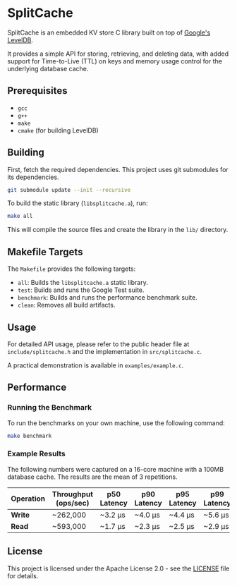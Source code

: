 # SplitCache

SplitCache is an embedded KV store C library built on top of [Google's LevelDB](https://github.com/google/leveldb).

It provides a simple API for storing, retrieving, and deleting data, with added support for Time-to-Live (TTL)
on keys and memory usage control for the underlying database cache.

## Prerequisites

- `gcc`
- `g++`
- `make`
- `cmake` (for building LevelDB)

## Building

First, fetch the required dependencies. This project uses git submodules for its dependencies.

```bash
git submodule update --init --recursive
```

To build the static library (`libsplitcache.a`), run:

```bash
make all
```

This will compile the source files and create the library in the `lib/` directory.

## Makefile Targets

The `Makefile` provides the following targets:

- `all`: Builds the `libsplitcache.a` static library.
- `test`: Builds and runs the Google Test suite.
- `benchmark`: Builds and runs the performance benchmark suite.
- `clean`: Removes all build artifacts.

## Usage

For detailed API usage, please refer to the public header file at `include/splitcache.h` and the implementation in `src/splitcache.c`.

A practical demonstration is available in `examples/example.c`.

## Performance

### Running the Benchmark

To run the benchmarks on your own machine, use the following command:

```bash
make benchmark
```

### Example Results

The following numbers were captured on a 16-core machine with a 100MB database cache. The results are the mean of 3 repetitions.

| Operation | Throughput (ops/sec) | p50 Latency | p90 Latency | p95 Latency | p99 Latency |
|-----------|------------------------|-------------|-------------|-------------|-------------|
| **Write** | ~262,000               | ~3.2 µs     | ~4.0 µs     | ~4.4 µs     | ~5.6 µs     |
| **Read**  | ~593,000               | ~1.7 µs     | ~2.3 µs     | ~2.5 µs     | ~2.9 µs     |

## License

This project is licensed under the Apache License 2.0 - see the [LICENSE](LICENSE) file for details.
